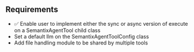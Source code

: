 ## Requirements

- ✅ Enable user to implement either the sync or async version of execute on a SemantixAgentTool child class
- Set a default llm on the SemantixAgentToolConfig class
- Add file handling module to be shared by multiple tools
